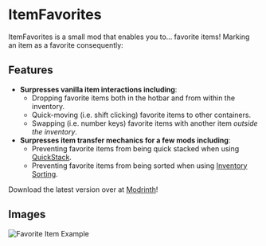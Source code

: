 # ItemFavorites
ItemFavorites is a small mod that enables you to... favorite items! Marking an item as a favorite consequently:

## Features
- **Surpresses vanilla item interactions including**:
    - Dropping favorite items both in the hotbar and from within the inventory.
    - Quick-moving (i.e. shift clicking) favorite items to other containers.
    - Swapping (i.e. number keys) favorite items with another item *outside the inventory*.
- **Surpresses item transfer mechanics for a few mods including**:
    - Preventing favorite items from being quick stacked when using [QuickStack](https://modrinth.com/mod/quickstack).
    - Preventing favorite items from being sorted when using [Inventory Sorting](https://modrinth.com/mod/inventory-sorting).

Download the latest version over at [Modrinth](https://modrinth.com/mod/itemfavorites)!

## Images
![Favorite Item Example](https://files.catbox.moe/gl07ji.png "Favorite Item Example")
